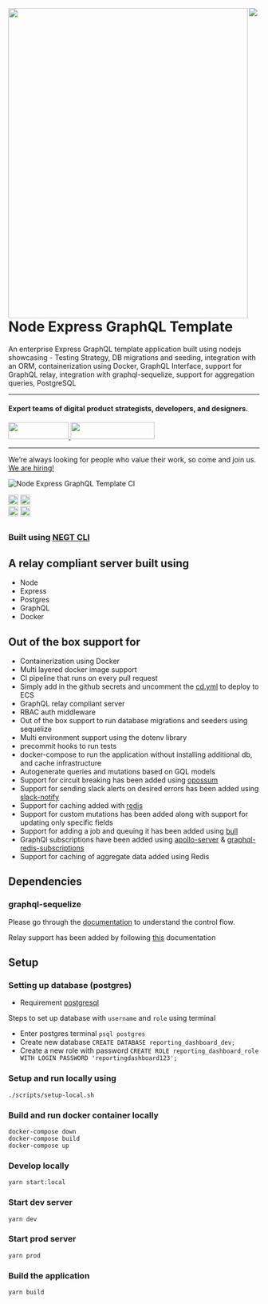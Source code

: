 <img align="left" src="https://github.com/wednesday-solutions/node-express-graphql-template/blob/develop/node_express_graphql_template_github.svg" width="480" height="620" />

<div>
  <a href="https://www.wednesday.is?utm_source=gthb&utm_medium=repo&utm_campaign=serverless" align="left" style="margin-left: 0;">
    <img src="https://uploads-ssl.webflow.com/5ee36ce1473112550f1e1739/5f5879492fafecdb3e5b0e75_wednesday_logo.svg">
  </a>
  <p>
    <h1 align="left">Node Express GraphQL Template
    </h1>
  </p>

  <p>
An enterprise Express GraphQL template application built using nodejs showcasing - Testing Strategy, DB migrations and seeding, integration with an ORM, containerization using Docker, GraphQL Interface, support for GraphQL relay, integration with graphql-sequelize, support for aggregation queries, PostgreSQL
  </p>

---

  <p>
    <h4>
      Expert teams of digital product strategists, developers, and designers.
    </h4>
  </p>

  <div>
    <a href="https://www.wednesday.is/contact-us?utm_source=gthb&utm_medium=repo&utm_campaign=serverless" target="_blank">
      <img src="https://uploads-ssl.webflow.com/5ee36ce1473112550f1e1739/5f6ae88b9005f9ed382fb2a5_button_get_in_touch.svg" width="121" height="34">
    </a>
    <a href="https://github.com/wednesday-solutions/" target="_blank">
      <img src="https://uploads-ssl.webflow.com/5ee36ce1473112550f1e1739/5f6ae88bb1958c3253756c39_button_follow_on_github.svg" width="168" height="34">
    </a>
  </div>

---

<span>We’re always looking for people who value their work, so come and join us. <a href="https://www.wednesday.is/hiring">We are hiring!</a></span>

</div>

![Node Express GraphQL Template CI](https://github.com/wednesday-solutions/node-express-graphql-template/workflows/Node%20Express%20GraphQL%20Template%20CI/badge.svg)

<div>
<img src='./badges/badge-statements.svg' height="20"/>
<img src='./badges/badge-branches.svg' height="20"/>
</div>
<div>
<img src='./badges/badge-lines.svg'  height="20"/>
<img src='./badges/badge-functions.svg' height="20"/>
</div>

##

  <p>
    <h3 align="left">Built using <a href="https://github.com/wednesday-solutions/negt-cli/blob/develop/README.md" target="_blank">NEGT CLI</a>
    </h3>
  </p>

## A relay compliant server built using

- Node
- Express
- Postgres
- GraphQL
- Docker

## Out of the box support for 
- Containerization using Docker
- Multi layered docker image support
- CI pipeline that runs on every pull request
- Simply add in the github secrets and uncomment the [cd.yml](.github/workflows/cd.yml) to deploy to ECS
- GraphQL relay compliant server
- RBAC auth middleware
- Out of the box support to run database migrations and seeders using sequelize
- Multi environment support using the dotenv library
- precommit hooks to run tests
- docker-compose to run the application without installing additional db, and cache infrastructure
- Autogenerate queries and mutations based on GQL models 
- Support for circuit breaking has been added using [opossum](https://github.com/nodeshift/opossum)
- Support for sending slack alerts on desired errors has been added using [slack-notify](https://www.npmjs.com/package/slack-notify)
- Support for caching added with [redis](https://redis.io/)
- Support for custom mutations has been added along with support for updating only specific fields
- Support for adding a job and queuing it has been added using [bull](https://github.com/OptimalBits/bull)
- GraphQl subscriptions have been added using [apollo-server](https://www.npmjs.com/package/apollo-server-express) & [graphql-redis-subscriptions](https://www.npmjs.com/package/graphql-redis-subscriptions)
- Support for caching of aggregate data added using Redis

## Dependencies

### graphql-sequelize

Please go through the [documentation](https://github.com/mickhansen/graphql-sequelize) to understand the control flow.

Relay support has been added by following [this](https://github.com/mickhansen/graphql-sequelize/blob/master/docs/relay.md) documentation

## Setup

### Setting up database (postgres)

- Requirement [postgresql](https://www.postgresql.org/)

Steps to set up database with `username` and `role` using terminal

- Enter postgres terminal `psql postgres`
- Create new database `CREATE DATABASE reporting_dashboard_dev;`
- Create a new role with password `CREATE ROLE reporting_dashboard_role WITH LOGIN PASSWORD 'reportingdashboard123';`

### Setup and run locally using

```
./scripts/setup-local.sh
```

### Build and run docker container locally

```
docker-compose down
docker-compose build
docker-compose up
```

### Develop locally

```
yarn start:local
```

### Start dev server

```
yarn dev
```

### Start prod server

```
yarn prod
```

### Build the application

```
yarn build
```
